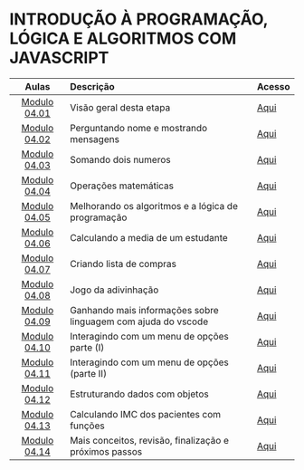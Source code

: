 # INTRODUÇÃO À PROGRAMAÇÃO, LÓGICA E ALGORITMOS COM JAVASCRIPT

|          Aulas           | Descrição                                                     | Acesso             |
| :----------------------: | :------------------------------------------------------------ | ------------------ |
| [Modulo 04.01](./aula01) | Visão geral desta etapa                                       | [Aqui](./aula01/)  |
| [Modulo 04.02](./aula02) | Perguntando nome e mostrando mensagens                        | [Aqui](./aula02/)  |
| [Modulo 04.03](./aula03) | Somando dois numeros                                          | [Aqui](./aula03/)  |
| [Modulo 04.04](./aula04) | Operações matemáticas                                         | [Aqui](./aula04/)  |
| [Modulo 04.05](./aula05) | Melhorando os algoritmos e a lógica de programação            | [Aqui](./aula05/)  |
| [Modulo 04.06](./aula06) | Calculando a media de um estudante                            | [Aqui](./aula06/)  |
| [Modulo 04.07](./aula07) | Criando lista de compras                                      | [Aqui](./aula07/)  |
| [Modulo 04.08](./aula08) | Jogo da adivinhação                                           | [Aqui](./aula08/)  |
| [Modulo 04.09](./aula09) | Ganhando mais informações sobre linguagem com ajuda do vscode | [Aqui](./aula09/)  |
| [Modulo 04.10](./aula10) | Interagindo com um menu de opções parte (I)                   | [Aqui](./aula010/) |
| [Modulo 04.11](./aula11) | Interagindo com um menu de opções (parte II)                  | [Aqui](./aula011/) |
| [Modulo 04.12](./aula12) | Estruturando dados com objetos                                | [Aqui](./aula012/) |
| [Modulo 04.13](./aula13) | Calculando IMC dos pacientes com funções                      | [Aqui](./aula013/) |
| [Modulo 04.14](./aula14) | Mais conceitos, revisão, finalização e próximos passos        | [Aqui](./aula014/) |
